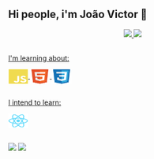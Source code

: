 ## Hi people, i'm João Victor 👋

<div align="center" style="display: inline_block">
  <a href="https://github.com/JoaoVSCN">
  <img height="180em" src="https://github-readme-stats.vercel.app/api?username=JoaoVSCN&show_icons=true&theme=aura&include_all_commits=true&count_private=true"/>
  <img height="180em" src="https://github-readme-stats.vercel.app/api/top-langs/?username=JoaoVSCN&layout=compact&langs_count=7&theme=aura"/>
</div>

<div style="display: inline_block" ><br>

<p>I'm learning about:</p>

  <img align="center" alt="Js" height="30" width="40" src="https://raw.githubusercontent.com/devicons/devicon/master/icons/javascript/javascript-plain.svg">
  <img align="center" alt="HTML" height="30" width="40" src="https://raw.githubusercontent.com/devicons/devicon/master/icons/html5/html5-original.svg">
  <img align="center" alt="CSS" height="30" width="40" src="https://raw.githubusercontent.com/devicons/devicon/master/icons/css3/css3-original.svg">
  
</div>

##

<div style="display: inline_block">

<p>I intend to learn:</p>

  <img align="center" alt="React" height="30" width="40" src="https://raw.githubusercontent.com/devicons/devicon/master/icons/react/react-original.svg">
 
 </div>
 
##
 
 <div>
 
 <a href = "mailto:joaov.soarescn@outlook.com"><img src="https://img.shields.io/badge/Microsoft_Outlook-0078D4?style=for-the-badge&logo=microsoft-outlook&logoColor=white" target="_blank"></a>
 <a href="https:https://www.linkedin.com/in/joaovscn/" target="_blank"><img src="https://img.shields.io/badge/-LinkedIn-%230077B5?style=for-the-badge&logo=linkedin&logoColor=white" target="_blank"></a>

 </div>
